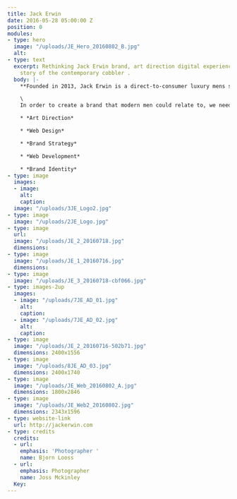 ```yaml
---
title: Jack Erwin
date: 2016-05-28 05:00:00 Z
position: 0
modules:
- type: hero
  image: "/uploads/JE_Hero_20160802_B.jpg"
  alt: 
- type: text
  excerpt: Rethinking Jack Erwin brand, art direction digital experience to tell the
    story of the contemporary cobbler .
  body: |-
    **Founded in 2013, Jack Erwin is a direct-to-consumer luxury mens shoe brands. Their point of differentiation: handmade italian shoes, at an affordable price. After two years of quick growth and success, we were engaged to hone Jack Erwin’s brand story, which meant rethinking their branded materials and digital experience as a holistic system.**

    \
    In order to create a brand that modern men could relate to, we needed to create a vision that provoked the same trust between cobbler and man: Guarantee quality, product - and lifestyle. We evolved the logo mark, introduced consistent color and texture across printed material and store design. We art directed Spring and Fall campaign, and direct the use of these assets across their digital channels. Last, we revamped their e-commerce experience by introducing a simplified content strategy, and strong branded elements throughout the website. The result was a brand that was confident, aspirational, understated, and truly reflected the men purchasing and wearing JE shoes.

    * *Art Direction*

    * *Web Design*

    * *Brand Strategy*

    * *Web Development*

    * *Brand Identity*
- type: image
  images:
  - image: 
    alt: 
    caption: 
  image: "/uploads/3JE_Logo2.jpg"
- type: image
  image: "/uploads/2JE_Logo.jpg"
- type: image
  url: 
  image: "/uploads/JE_2_20160718.jpg"
  dimensions: 
- type: image
  image: "/uploads/JE_1_20160716.jpg"
  dimensions: 
- type: image
  image: "/uploads/JE_3_20160718-cbf066.jpg"
- type: images-2up
  images:
  - image: "/uploads/7JE_AD_01.jpg"
    alt: 
    caption: 
  - image: "/uploads/7JE_AD_02.jpg"
    alt: 
    caption: 
- type: image
  image: "/uploads/JE_2_20160716-502b71.jpg"
  dimensions: 2400x1556
- type: image
  image: "/uploads/8JE_AD_03.jpg"
  dimensions: 2400x1740
- type: image
  image: "/uploads/JE_Web_20160802_A.jpg"
  dimensions: 1800x2846
- type: image
  image: "/uploads/JE_Web2_20160802.jpg"
  dimensions: 2343x1596
- type: website-link
  url: http://jackerwin.com
- type: credits
  credits:
  - url: 
    emphasis: 'Photographer '
    name: Bjorn Looss
  - url: 
    emphasis: Photographer
    name: Joss Mckinley
  Key: 
---
```


